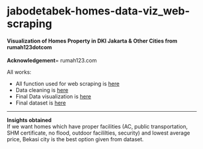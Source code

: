 # jabodetabek-homes-data-viz_web-scraping
#### Visualization of Homes Property in DKI Jakarta &amp; Other Cities from rumah123dotcom

**Acknowledgement**= rumah123.com  

All works:  
- All function used for web scraping is [here](https://github.com/IchfanKurniawan/jabodetabek-homes-data-viz_web-scraping/blob/main/scrapping_libs.py)
- Data cleaning is [here](https://github.com/IchfanKurniawan/jabodetabek-homes-data-viz_web-scraping/blob/main/data_cleaning.py)
- Final Data visualization is [here](https://public.tableau.com/app/profile/ichfan.kurniawan/viz/HomesJabodetabek/Dashboard1)  
- Final dataset is [here](https://github.com/IchfanKurniawan/jabodetabek-homes-data-viz_web-scraping/blob/main/final_df.csv)  

---

**Insights obtained**  
If we want homes which have proper facilities (AC, public transportation, SHM certificate, no flood, outdoor facililties, security) and lowest average price, Bekasi city is the best option given from dataset.
